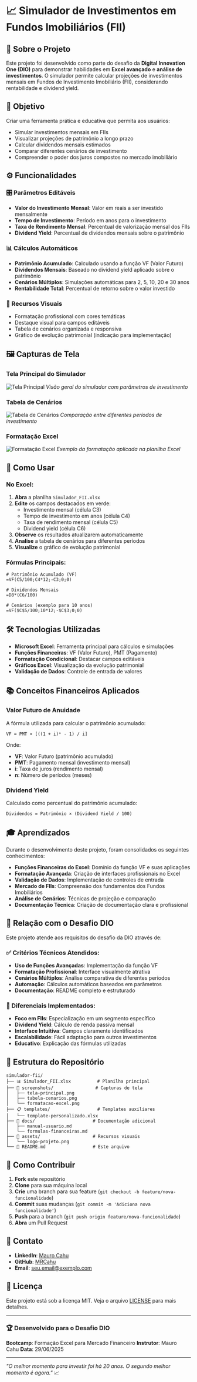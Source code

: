 # 📈 Simulador de Investimentos em Fundos Imobiliários (FII)

## 🎯 Sobre o Projeto

Este projeto foi desenvolvido como parte do desafio da **Digital Innovation One (DIO)** para demonstrar habilidades em **Excel avançado** e **análise de investimentos**. O simulador permite calcular projeções de investimentos mensais em Fundos de Investimento Imobiliário (FII), considerando rentabilidade e dividend yield.

## 🚀 Objetivo

Criar uma ferramenta prática e educativa que permita aos usuários:
- Simular investimentos mensais em FIIs
- Visualizar projeções de patrimônio a longo prazo
- Calcular dividendos mensais estimados
- Comparar diferentes cenários de investimento
- Compreender o poder dos juros compostos no mercado imobiliário

## ⚙️ Funcionalidades

### 🎛️ Parâmetros Editáveis
- **Valor do Investimento Mensal**: Valor em reais a ser investido mensalmente
- **Tempo de Investimento**: Período em anos para o investimento
- **Taxa de Rendimento Mensal**: Percentual de valorização mensal dos FIIs
- **Dividend Yield**: Percentual de dividendos mensais sobre o patrimônio

### 📊 Cálculos Automáticos
- **Patrimônio Acumulado**: Calculado usando a função VF (Valor Futuro)
- **Dividendos Mensais**: Baseado no dividend yield aplicado sobre o patrimônio
- **Cenários Múltiplos**: Simulações automáticas para 2, 5, 10, 20 e 30 anos
- **Rentabilidade Total**: Percentual de retorno sobre o valor investido

### 🎨 Recursos Visuais
- Formatação profissional com cores temáticas
- Destaque visual para campos editáveis
- Tabela de cenários organizada e responsiva
- Gráfico de evolução patrimonial (indicação para implementação)

## 🖼️ Capturas de Tela

### Tela Principal do Simulador
![Tela Principal](./screenshots/tela-principal.png)
*Visão geral do simulador com parâmetros de investimento*

### Tabela de Cenários
![Tabela de Cenários](./screenshots/tabela-cenarios.png)
*Comparação entre diferentes períodos de investimento*

### Formatação Excel
![Formatação Excel](./screenshots/formatacao-excel.png)
*Exemplo da formatação aplicada na planilha Excel*

## 📝 Como Usar

### No Excel:
1. **Abra** a planilha `Simulador_FII.xlsx`
2. **Edite** os campos destacados em verde:
   - Investimento mensal (célula C3)
   - Tempo de investimento em anos (célula C4)
   - Taxa de rendimento mensal (célula C5)
   - Dividend yield (célula C6)
3. **Observe** os resultados atualizarem automaticamente
4. **Analise** a tabela de cenários para diferentes períodos
5. **Visualize** o gráfico de evolução patrimonial

### Fórmulas Principais:
```excel
# Patrimônio Acumulado (VF)
=VF(C5/100;C4*12;-C3;0;0)

# Dividendos Mensais
=D8*(C6/100)

# Cenários (exemplo para 10 anos)
=VF($C$5/100;10*12;-$C$3;0;0)
```

## 🛠️ Tecnologias Utilizadas

- **Microsoft Excel**: Ferramenta principal para cálculos e simulações
- **Funções Financeiras**: VF (Valor Futuro), PMT (Pagamento)
- **Formatação Condicional**: Destacar campos editáveis
- **Gráficos Excel**: Visualização da evolução patrimonial
- **Validação de Dados**: Controle de entrada de valores

## 📚 Conceitos Financeiros Aplicados

### Valor Futuro de Anuidade
A fórmula utilizada para calcular o patrimônio acumulado:

```
VF = PMT × [((1 + i)ⁿ - 1) / i]
```

Onde:
- **VF**: Valor Futuro (patrimônio acumulado)
- **PMT**: Pagamento mensal (investimento mensal)
- **i**: Taxa de juros (rendimento mensal)
- **n**: Número de períodos (meses)

### Dividend Yield
Calculado como percentual do patrimônio acumulado:

```
Dividendos = Patrimônio × (Dividend Yield / 100)
```

## 🎓 Aprendizados

Durante o desenvolvimento deste projeto, foram consolidados os seguintes conhecimentos:

- **Funções Financeiras do Excel**: Domínio da função VF e suas aplicações
- **Formatação Avançada**: Criação de interfaces profissionais no Excel
- **Validação de Dados**: Implementação de controles de entrada
- **Mercado de FIIs**: Compreensão dos fundamentos dos Fundos Imobiliários
- **Análise de Cenários**: Técnicas de projeção e comparação
- **Documentação Técnica**: Criação de documentação clara e profissional

## 🎯 Relação com o Desafio DIO

Este projeto atende aos requisitos do desafio da DIO através de:

### ✅ Critérios Técnicos Atendidos:
- **Uso de Funções Avançadas**: Implementação da função VF
- **Formatação Profissional**: Interface visualmente atrativa
- **Cenários Múltiplos**: Análise comparativa de diferentes períodos
- **Automação**: Cálculos automáticos baseados em parâmetros
- **Documentação**: README completo e estruturado

### 🚀 Diferenciais Implementados:
- **Foco em FIIs**: Especialização em um segmento específico
- **Dividend Yield**: Cálculo de renda passiva mensal
- **Interface Intuitiva**: Campos claramente identificados
- **Escalabilidade**: Fácil adaptação para outros investimentos
- **Educativo**: Explicação das fórmulas utilizadas

## 📁 Estrutura do Repositório

```
simulador-fii/
├── 📊 Simulador_FII.xlsx          # Planilha principal
├── 📸 screenshots/                # Capturas de tela
│   ├── tela-principal.png
│   ├── tabela-cenarios.png
│   └── formatacao-excel.png
├── 📋 templates/                  # Templates auxiliares
│   └── template-personalizado.xlsx
├── 📖 docs/                      # Documentação adicional
│   ├── manual-usuario.md
│   └── formulas-financeiras.md
├── 🎨 assets/                    # Recursos visuais
│   └── logo-projeto.png
└── 📄 README.md                  # Este arquivo
```

## 🤝 Como Contribuir

1. **Fork** este repositório
2. **Clone** para sua máquina local
3. **Crie** uma branch para sua feature (`git checkout -b feature/nova-funcionalidade`)
4. **Commit** suas mudanças (`git commit -m 'Adiciona nova funcionalidade'`)
5. **Push** para a branch (`git push origin feature/nova-funcionalidade`)
6. **Abra** um Pull Request

## 📧 Contato

- **LinkedIn**: [Mauro Cahu](https://www.linkedin.com/in/maurocahu)
- **GitHub**: [MRCahu](https://github.com/MRCahu)
- **Email**: seu.email@exemplo.com

## 📄 Licença

Este projeto está sob a licença MIT. Veja o arquivo [LICENSE](LICENSE) para mais detalhes.

---

### 🏆 Desenvolvido para o Desafio DIO

**Bootcamp**: Formação Excel para Mercado Financeiro
**Instrutor**: Mauro Cahu
**Data**: 29/06/2025

---

*"O melhor momento para investir foi há 20 anos. O segundo melhor momento é agora."* 📈